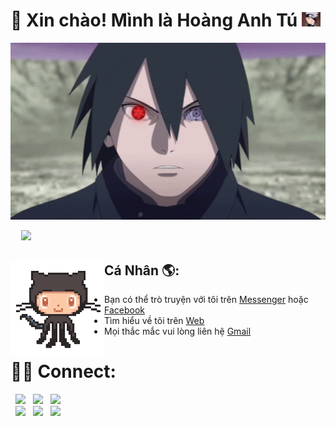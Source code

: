 # 👋 Xin chào! Mình là Hoàng Anh Tú  <img src="gif/kakashi2.gif" width="30"></h1>

<a href="#" target="_blank">
  <img src="gif/TylerUltra.gif" width="1200" alt="Click to see the source" />
</a>

ㅤ
![](https://komarev.com/ghpvc/?username=TylerUltra&label=PROFILE+VIEWS)

## Cá Nhân 🌎: <a href="https://github.com/TylerUltra/TylerUltra"><img align="left" width="150" height="150" src="https://raw.githubusercontent.com/iCharlesZ/FigureBed/master/img/octocat.gif?raw=true"></a>
- Bạn có thể trò truyện với tôi trên <a href="m.me\hoanganhtu.3912">Messenger</a> hoặc <a href="https://Facebook.com\hoanganhtu.3912">Facebook</a>  
- Tìm hiểu về tôi trên <a href="https://tylerultra.github.io">Web</a>
- Mọi thắc mắc vui lòng liên hệ <a href="mailto:tumo7577@gmail.com">Gmail</a>   

# 🤝🏻 Connect:
<p align="center">
  
&nbsp; <a href="https://www.instagram.com/tylerhoang_0309" target="_blank" rel="noopener noreferrer"><img src="https://img.icons8.com/clouds/100/000000/instagram-new--v3.png" width="100" /></a> 
&nbsp; <a href="https://www.tiktok.com/@gioinoiphet39" target="_blank" rel="noopener noreferrer"><img src="https://img.icons8.com/bubbles/100/000000/tiktok.png" width="100" /></a> &nbsp; <a href="https://imgur.com/a/mHWkpVr" target="_blank" rel="noopener noreferrer"><img src="https://img.icons8.com/color/144/000000/zalo.png" width="100" /></a>   
&nbsp; <a href="https://github.com/TylerUltra" target="_blank" rel="noopener noreferrer"><img src="https://img.icons8.com/ios-filled/100/000000/github.png" width="100" /></a>
&nbsp; <a href="https://www.facebook.com/hoanganhtu_3912" target="_blank" rel="noopener noreferrer"><img src="https://img.icons8.com/plasticine/100/000000/facebook.png"  width="100" /></a>
&nbsp; <a href="mailto:tumo7577@gmail.com" target="_blank" rel="noopener noreferrer"><img src="https://img.icons8.com/plasticine/100/000000/gmail.png"  width="100" /></a>
</p>
